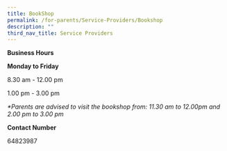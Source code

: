 ```yaml
---
title: BookShop
permalink: /for-parents/Service-Providers/Bookshop
description: ""
third_nav_title: Service Providers
---
```

**Business Hours**

  

**Monday to Friday**

8.30 am - 12.00 pm

1.00 pm - 3.00 pm

_\*Parents are advised to visit the bookshop from: 11.30 am to 12.00pm and 2.00 pm to 3.00 pm_

  

**Contact Number**

64823987